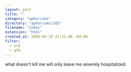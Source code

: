 ```yaml
---
layout: post
title: ""
category: "aphorisms"
directory: "aphorisms/103"
filename: "index"
extension: "html"
created_at: 2009-05-10 21:21:48 -04:00
filter:
  - erb
  - gfm
---
```


what doesn't kill me will only leave me severely hospitalized.
